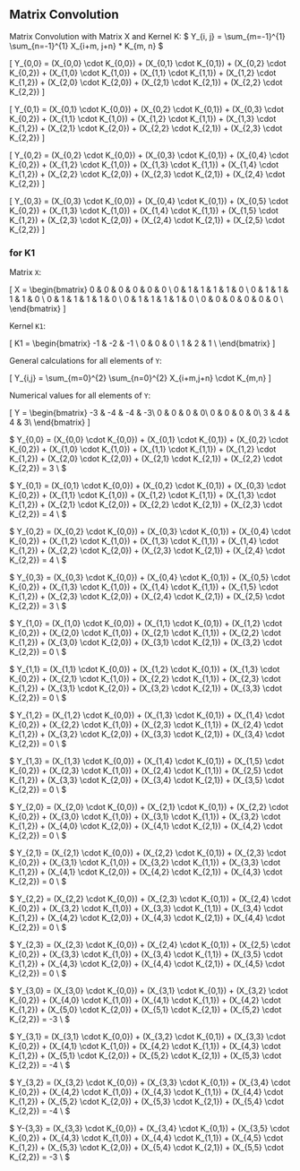 ## Matrix Convolution

Matrix Convolution with Matrix X and Kernel K:
$
Y_{i, j} = \sum_{m=-1}^{1} \sum_{n=-1}^{1} X_{i+m, j+n} * K_{m, n}
$


\[
Y_{0,0} = (X_{0,0} \cdot K_{0,0}) + (X_{0,1} \cdot K_{0,1}) + (X_{0,2} \cdot K_{0,2}) + (X_{1,0} \cdot K_{1,0}) + (X_{1,1} \cdot K_{1,1}) + (X_{1,2} \cdot K_{1,2}) + (X_{2,0} \cdot K_{2,0}) + (X_{2,1} \cdot K_{2,1}) + (X_{2,2} \cdot K_{2,2})
\]



\[
Y_{0,1} = (X_{0,1} \cdot K_{0,0}) + (X_{0,2} \cdot K_{0,1}) + (X_{0,3} \cdot K_{0,2}) + (X_{1,1} \cdot K_{1,0}) + (X_{1,2} \cdot K_{1,1}) + (X_{1,3} \cdot K_{1,2}) + (X_{2,1} \cdot K_{2,0}) + (X_{2,2} \cdot K_{2,1}) + (X_{2,3} \cdot K_{2,2})
\]



\[
Y_{0,2} = (X_{0,2} \cdot K_{0,0}) + (X_{0,3} \cdot K_{0,1}) + (X_{0,4} \cdot K_{0,2}) + (X_{1,2} \cdot K_{1,0}) + (X_{1,3} \cdot K_{1,1}) + (X_{1,4} \cdot K_{1,2}) + (X_{2,2} \cdot K_{2,0}) + (X_{2,3} \cdot K_{2,1}) + (X_{2,4} \cdot K_{2,2})
\]

\[
Y_{0,3} = (X_{0,3} \cdot K_{0,0}) + (X_{0,4} \cdot K_{0,1}) + (X_{0,5} \cdot K_{0,2}) + (X_{1,3} \cdot K_{1,0}) + (X_{1,4} \cdot K_{1,1}) + (X_{1,5} \cdot K_{1,2}) + (X_{2,3} \cdot K_{2,0}) + (X_{2,4} \cdot K_{2,1}) + (X_{2,5} \cdot K_{2,2})
\]








### for K1
Matrix `X`:

\[
X = \begin{bmatrix}
0 & 0 & 0 & 0 & 0 & 0 \\
0 & 1 & 1 & 1 & 1 & 0 \\
0 & 1 & 1 & 1 & 1 & 0 \\
0 & 1 & 1 & 1 & 1 & 0 \\
0 & 1 & 1 & 1 & 1 & 0 \\
0 & 0 & 0 & 0 & 0 & 0 \\
\end{bmatrix}
\]

Kernel `K1`:

\[
K1 = \begin{bmatrix}
-1 & -2 & -1 \\
0 & 0 & 0 \\
1 & 2 & 1 \\
\end{bmatrix}
\]

General calculations for all elements of `Y`:

\[
Y_{i,j} = \sum_{m=0}^{2} \sum_{n=0}^{2} X_{i+m,j+n} \cdot K_{m,n}
\]

Numerical values for all elements of `Y`:

\[
Y = \begin{bmatrix}
-3 & -4 & -4 & -3\\
0 & 0 & 0 & 0\\
0 & 0 & 0 & 0\\
3 & 4 & 4 & 3\\
\end{bmatrix}
\]

$
Y_{0,0} = (X_{0,0} \cdot K_{0,0}) + (X_{0,1} \cdot K_{0,1}) + (X_{0,2} \cdot K_{0,2}) + (X_{1,0} \cdot K_{1,0}) + (X_{1,1} \cdot K_{1,1}) + (X_{1,2} \cdot K_{1,2}) + (X_{2,0} \cdot K_{2,0}) + (X_{2,1} \cdot K_{2,1}) + (X_{2,2} \cdot K_{2,2}) = 3 \\
$

$
Y_{0,1} = (X_{0,1} \cdot K_{0,0}) + (X_{0,2} \cdot K_{0,1}) + (X_{0,3} \cdot K_{0,2}) + (X_{1,1} \cdot K_{1,0}) + (X_{1,2} \cdot K_{1,1}) + (X_{1,3} \cdot K_{1,2}) + (X_{2,1} \cdot K_{2,0}) + (X_{2,2} \cdot K_{2,1}) + (X_{2,3} \cdot K_{2,2}) = 4 \\
$

$
Y_{0,2} = (X_{0,2} \cdot K_{0,0}) + (X_{0,3} \cdot K_{0,1}) + (X_{0,4} \cdot K_{0,2}) + (X_{1,2} \cdot K_{1,0}) + (X_{1,3} \cdot K_{1,1}) + (X_{1,4} \cdot K_{1,2}) + (X_{2,2} \cdot K_{2,0}) + (X_{2,3} \cdot K_{2,1}) + (X_{2,4} \cdot K_{2,2}) = 4 \\
$

$
Y_{0,3} = (X_{0,3} \cdot K_{0,0}) + (X_{0,4} \cdot K_{0,1}) + (X_{0,5} \cdot K_{0,2}) + (X_{1,3} \cdot K_{1,0}) + (X_{1,4} \cdot K_{1,1}) + (X_{1,5} \cdot K_{1,2}) + (X_{2,3} \cdot K_{2,0}) + (X_{2,4} \cdot K_{2,1}) + (X_{2,5} \cdot K_{2,2}) = 3 \\
$

$
Y_{1,0} = (X_{1,0} \cdot K_{0,0}) + (X_{1,1} \cdot K_{0,1}) + (X_{1,2} \cdot K_{0,2}) + (X_{2,0} \cdot K_{1,0}) + (X_{2,1} \cdot K_{1,1}) + (X_{2,2} \cdot K_{1,2}) + (X_{3,0} \cdot K_{2,0}) + (X_{3,1} \cdot K_{2,1}) + (X_{3,2} \cdot K_{2,2}) = 0 \\
$

$
Y_{1,1} = (X_{1,1} \cdot K_{0,0}) + (X_{1,2} \cdot K_{0,1}) + (X_{1,3} \cdot K_{0,2}) + (X_{2,1} \cdot K_{1,0}) + (X_{2,2} \cdot K_{1,1}) + (X_{2,3} \cdot K_{1,2}) + (X_{3,1} \cdot K_{2,0}) + (X_{3,2} \cdot K_{2,1}) + (X_{3,3} \cdot K_{2,2}) = 0 \\
$

$
Y_{1,2} = (X_{1,2} \cdot K_{0,0}) + (X_{1,3} \cdot K_{0,1}) + (X_{1,4} \cdot K_{0,2}) + (X_{2,2} \cdot K_{1,0}) + (X_{2,3} \cdot K_{1,1}) + (X_{2,4} \cdot K_{1,2}) + (X_{3,2} \cdot K_{2,0}) + (X_{3,3} \cdot K_{2,1}) + (X_{3,4} \cdot K_{2,2}) = 0 \\
$

$
Y_{1,3} = (X_{1,3} \cdot K_{0,0}) + (X_{1,4} \cdot K_{0,1}) + (X_{1,5} \cdot K_{0,2}) + (X_{2,3} \cdot K_{1,0}) + (X_{2,4} \cdot K_{1,1}) + (X_{2,5} \cdot K_{1,2}) + (X_{3,3} \cdot K_{2,0}) + (X_{3,4} \cdot K_{2,1}) + (X_{3,5} \cdot K_{2,2}) = 0 \\
$


$
Y_{2,0} = (X_{2,0} \cdot K_{0,0}) + (X_{2,1} \cdot K_{0,1}) + (X_{2,2} \cdot K_{0,2}) + (X_{3,0} \cdot K_{1,0}) + (X_{3,1} \cdot K_{1,1}) + (X_{3,2} \cdot K_{1,2}) + (X_{4,0} \cdot K_{2,0}) + (X_{4,1} \cdot K_{2,1}) + (X_{4,2} \cdot K_{2,2}) = 0 \\
$

$
Y_{2,1} = (X_{2,1} \cdot K_{0,0}) + (X_{2,2} \cdot K_{0,1}) + (X_{2,3} \cdot K_{0,2}) + (X_{3,1} \cdot K_{1,0}) + (X_{3,2} \cdot K_{1,1}) + (X_{3,3} \cdot K_{1,2}) + (X_{4,1} \cdot K_{2,0}) + (X_{4,2} \cdot K_{2,1}) + (X_{4,3} \cdot K_{2,2}) = 0 \\
$

$
Y_{2,2} = (X_{2,2} \cdot K_{0,0}) + (X_{2,3} \cdot K_{0,1}) + (X_{2,4} \cdot K_{0,2}) + (X_{3,2} \cdot K_{1,0}) + (X_{3,3} \cdot K_{1,1}) + (X_{3,4} \cdot K_{1,2}) + (X_{4,2} \cdot K_{2,0}) + (X_{4,3} \cdot K_{2,1}) + (X_{4,4} \cdot K_{2,2}) = 0 \\
$


$
Y_{2,3} = (X_{2,3} \cdot K_{0,0}) + (X_{2,4} \cdot K_{0,1}) + (X_{2,5} \cdot K_{0,2}) + (X_{3,3} \cdot K_{1,0}) + (X_{3,4} \cdot K_{1,1}) + (X_{3,5} \cdot K_{1,2}) + (X_{4,3} \cdot K_{2,0}) + (X_{4,4} \cdot K_{2,1}) + (X_{4,5} \cdot K_{2,2}) = 0 \\
$


$
Y_{3,0} = (X_{3,0} \cdot K_{0,0}) + (X_{3,1} \cdot K_{0,1}) + (X_{3,2} \cdot K_{0,2}) + (X_{4,0} \cdot K_{1,0}) + (X_{4,1} \cdot K_{1,1}) + (X_{4,2} \cdot K_{1,2}) + (X_{5,0} \cdot K_{2,0}) + (X_{5,1} \cdot K_{2,1}) + (X_{5,2} \cdot K_{2,2}) = -3 \\
$

$
Y_{3,1} = (X_{3,1} \cdot K_{0,0}) + (X_{3,2} \cdot K_{0,1}) + (X_{3,3} \cdot K_{0,2}) + (X_{4,1} \cdot K_{1,0}) + (X_{4,2} \cdot K_{1,1}) + (X_{4,3} \cdot K_{1,2}) + (X_{5,1} \cdot K_{2,0}) + (X_{5,2} \cdot K_{2,1}) + (X_{5,3} \cdot K_{2,2}) = -4 \\
$

$
Y_{3,2} = (X_{3,2} \cdot K_{0,0}) + (X_{3,3} \cdot K_{0,1}) + (X_{3,4} \cdot K_{0,2}) + (X_{4,2} \cdot K_{1,0}) + (X_{4,3} \cdot K_{1,1}) + (X_{4,4} \cdot K_{1,2}) + (X_{5,2} \cdot K_{2,0}) + (X_{5,3} \cdot K_{2,1}) + (X_{5,4} \cdot K_{2,2}) = -4 \\
$


$
Y-{3,3} = (X_{3,3} \cdot K_{0,0}) + (X_{3,4} \cdot K_{0,1}) + (X_{3,5} \cdot K_{0,2}) + (X_{4,3} \cdot K_{1,0}) + (X_{4,4} \cdot K_{1,1}) + (X_{4,5} \cdot K_{1,2}) + (X_{5,3} \cdot K_{2,0}) + (X_{5,4} \cdot K_{2,1}) + (X_{5,5} \cdot K_{2,2}) = -3 \\
$